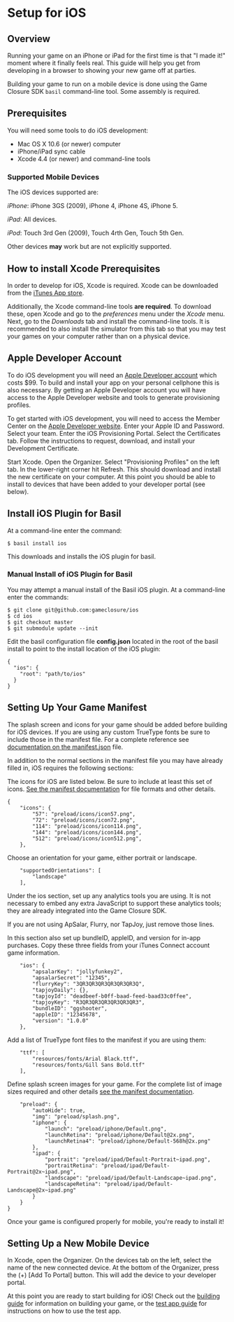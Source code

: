 # Setup for iOS

## Overview

Running your game on an iPhone or iPad for the first time is that "I made it!" moment where it finally feels real.  This guide will help you get from developing in a browser to showing your new game off at parties.

Building your game to run on a mobile device is done using the Game Closure SDK `basil` command-line tool.  Some assembly is required.

## Prerequisites
You will need some tools to do iOS development:

+ Mac OS X 10.6 (or newer) computer
+ iPhone/iPad sync cable
+ Xcode 4.4 (or newer) and command-line tools

### Supported Mobile Devices

The iOS devices supported are:

_iPhone_: iPhone 3GS (2009), iPhone 4, iPhone 4S, iPhone 5.

_iPad_: All devices.

_iPod_: Touch 3rd Gen (2009), Touch 4rth Gen, Touch 5th Gen.

Other devices **may** work but are not explicitly supported.

## How to install Xcode Prerequisites

In order to develop for iOS, Xcode is required.  Xcode can be downloaded from the [iTunes App store](https://itunes.apple.com/us/app/xcode/id497799835?mt=12).

Additionally, the Xcode command-line tools **are required**.  To download these, open Xcode and go to the *preferences* menu under the *Xcode* menu.  Next, go to the *Downloads* tab and install the command-line tools.  It is recommended to also install the simulator from this tab so that you may test your games on your computer rather than on a physical device.

## Apple Developer Account

To do iOS development you will need an [Apple Developer account](https://developer.apple.com/programs/register/) which costs $99.  To build and install your app on your personal cellphone this is also necessary.  By getting an Apple Developer account you will have access to the Apple Developer website and tools to generate provisioning profiles.

To get started with iOS development, you will need to access the Member Center on the  [Apple Developer website](developer.apple.com).  Enter your Apple ID and Password.  Select your team.  Enter the iOS Provisioning Portal.  Select the Certificates tab.  Follow the instructions to request, download, and install your Development Certificate.

Start Xcode.  Open the Organizer.  Select "Provisioning Profiles" on the left tab.  In the lower-right corner hit Refresh.  This should download and install the new certificate on your computer.  At this point you should be able to install to devices that have been added to your developer portal (see below).

## Install iOS Plugin for Basil

At a command-line enter the command:

~~~
$ basil install ios
~~~

This downloads and installs the iOS plugin for basil.

### Manual Install of iOS Plugin for Basil

You may attempt a manual install of the Basil iOS plugin.  At a command-line enter the commands:

~~~
$ git clone git@github.com:gameclosure/ios
$ cd ios
$ git checkout master
$ git submodule update --init
~~~

Edit the basil configuration file **config.json** located in the root of the basil install to point to the install location of the iOS plugin:

~~~
{
  "ios": {
    "root": "path/to/ios"
  }
}
~~~

## Setting Up Your Game Manifest

The splash screen and icons for your game should be added before building for iOS devices.  If you are using any custom TrueType fonts be sure to include those in the manifest file.  For a complete reference see [documentation on the manifest.json](../guide/manifest.html) file.

In addition to the normal sections in the manifest file you may have already filled in, iOS requires the following sections:

The icons for iOS are listed below.  Be sure to include at least this set of icons.  [See the manifest documentation](../guide/manifest.html) for file formats and other details.

~~~
{
	"icons": {
		"57": "preload/icons/icon57.png",
		"72": "preload/icons/icon72.png",
		"114": "preload/icons/icon114.png",
		"144": "preload/icons/icon144.png",
		"512": "preload/icons/icon512.png",
	},
~~~

Choose an orientation for your game, either portrait or landscape.

~~~
	"supportedOrientations": [
		"landscape"
	],
~~~

Under the ios section, set up any analytics tools you are using.  It is not necessary to embed any extra JavaScript to support these analytics tools; they are already integrated into the Game Closure SDK.

If you are not using ApSalar, Flurry, nor TapJoy, just remove those lines.

In this section also set up bundleID, appleID, and version for in-app purchases.  Copy these three fields from your iTunes Connect account game information.

~~~
	"ios": {
		"apsalarKey": "jollyfunkey2",
		"apsalarSecret": "12345",
		"flurryKey": "3QR3QR3QR3QR3QR3QR3Q",
		"tapjoyDaily": {},
		"tapjoyId": "deadbeef-b0ff-baad-feed-baad33c0ffee",
		"tapjoyKey": "R3QR3QR3QR3QR3QR3QR3",
		"bundleID": "ggshooter",
		"appleID": "12345678",
		"version": "1.0.0"
	},
~~~

Add a list of TrueType font files to the manifest if you are using them:

~~~
	"ttf": [
		"resources/fonts/Arial Black.ttf",
		"resources/fonts/Gill Sans Bold.ttf"
	],
~~~

Define splash screen images for your game.  For the complete list of image sizes required and other details [see the manifest documentation](../guide/manifest.html).

~~~
	"preload": {
		"autoHide": true,
		"img": "preload/splash.png",
		"iphone": {
			"launch": "preload/iphone/Default.png",
			"launchRetina": "preload/iphone/Default@2x.png",
			"launchRetina4": "preload/iphone/Default-568h@2x.png"
		},
		"ipad": {
			"portrait": "preload/ipad/Default-Portrait~ipad.png",
			"portraitRetina": "preload/ipad/Default-Portrait@2x~ipad.png",
			"landscape": "preload/ipad/Default-Landscape~ipad.png",
			"landscapeRetina": "preload/ipad/Default-Landscape@2x~ipad.png"
		}
	}
}
~~~

Once your game is configured properly for mobile, you're ready to install it!

## Setting Up a New Mobile Device

In Xcode, open the Organizer.  On the devices tab on the left, select the name of the new connected device.  At the bottom of the Organizer, press the (+) [Add To Portal] button.  This will add the device to your developer portal.

At this point you are ready to start building for iOS!  Check out the [building guide](./ios-build.html) for information on building your game, or the [test app guide](./ios-test-app.html) for instructions on how to use the test app.
